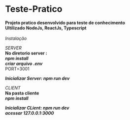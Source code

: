 # Teste-Pratico

**Projeto pratico desenvolvido para teste de conhecimento** <br />
**Ultilizado NodeJs, ReactJs, Typescript** <br /><br />
*Instalação* <br />

*SERVER* <br />
**No diretorio server :** <br />
***npm install*** <br />
***criar arquivo .env*** <br />
PORT=3001 <br />

***Inicializar Server: npm run dev*** <br />

*CLIENT* <br />
**Na pasta cliente** <br />
***npm install*** <br />

***Inicializar CLient: npm run dev*** <br />
***acessar 127.0.0.1:3000*** <br />

